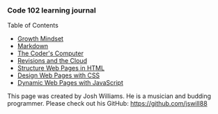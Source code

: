 ### Code 102 learning journal

Table of Contents  
* [Growth Mindset](./learning-journal/growth-mindset.md)
* [Markdown](./learning-journal/learning-markdown.md)
* [The Coder's Computer](./learning-journal/the-coders-computer.md)
* [Revisions and the Cloud](./learning-journal/revisions-and-the-cloud.md)
* [Structure Web Pages in HTML](./learning-journal/structure-pages-html.md)
* [Design Web Pages with CSS](./learning-journal/design-web-pages-with-css.md)
* [Dynamic Web Pages with JavaScript](./learning-journal/dynamic-web-pages-with-js.md)

This page was created by Josh Williams. He is a musician and budding programmer. Please check out his GitHub: <https://github.com/jswill88>